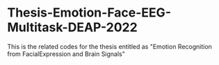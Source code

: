 # Thesis-Emotion-Face-EEG-Multitask-DEAP-2022

This is the related codes for the thesis entitled as "Emotion Recognition from FacialExpression and Brain Signals"
